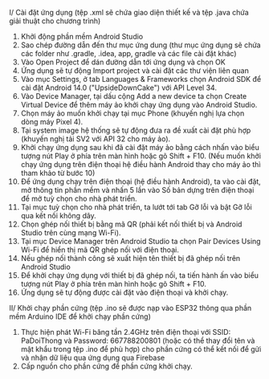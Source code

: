 I/ Cài đặt ứng dụng (tệp .xml sẽ chứa giao diện thiết kế và tệp .java chứa giải thuật cho chương trình)
1. Khởi động phần mềm Android Studio
2. Sao chép đường dẫn đến thư mục ứng dung (thư mục ứng dụng sẽ chứa các folder như .gradle, .idea, app, gradle và các file cài đặt khác) 
3. Vào Open Project để dán đường dẫn tới ứng dụng và chọn OK
4. Ứng dụng sẽ tự động Import project và cài đặt các thư viện liên quan
5. Vào mục Settings, ở tab Languages & Frameworks chọn Android SDK để cài đặt Android 14.0 ("UpsideDownCake") với API Level 34.
6. Vào Device Manager, tại dấu cộng Add a new device ta chọn Create Virtual Device để thêm máy ảo khởi chạy ứng dụng vào Android Studio.
7. Chọn máy ảo muốn khởi chạy tại mục Phone (khuyến nghị lựa chọn dòng máy Pixel 4).
8. Tại system image hệ thống sẽ tự động đưa ra đề xuất cài đặt phù hợp (khuyến nghị tải SV2 với API 32 cho máy ảo).
9. Khởi chạy ứng dụng sau khi đã cài đặt máy ảo bằng cách nhấn vào biểu tượng nút Play ở phía trên màn hình hoặc gõ Shift + F10. (Nếu muốn khởi chạy ứng dụng trên điện thoại hệ điều hành Android thay cho máy ảo thì tham khảo từ bước 10)
10. Để ứng dụng chạy trên điện thoại (hệ điều hành Android), ta vào cài đặt, mở thông tin phần mềm và nhấn 5 lần vào Số bản dựng trên điện thoại để mở tuỳ chọn cho nhà phát triển.
11. Tại mục tuỳ chọn cho nhà phát triển, ta lướt tới tab Gỡ lỗi và bật Gỡ lỗi qua kết nối không dây.
12. Chọn ghép nối thiết bị bằng mã QR (phải kết nối thiết bị và Android Studio trên cùng mạng Wi-Fi).
13. Tại mục Device Manager trên Android Studio ta chọn Pair Devices Using Wi-Fi để hiển thị mã QR ghép nối với điện thoại.
14. Nếu ghép nối thành công sẽ xuất hiện tên thiết bị đã ghép nối trên Android Studio
15. Để khởi chạy ứng dụng với thiết bị đã ghép nối, ta tiến hành ấn vào biểu tượng nút Play ở phía trên màn hình hoặc gõ Shift + F10.
16. Ứng dụng sẽ tự động được cài đặt vào điện thoại và khởi chạy.

II/ Khởi chạy phần cứng (tệp .ino sẽ được nạp vào ESP32 thông qua phần mềm Arduino IDE để khởi chạy phần cứng)
1. Thực hiện phát Wi-Fi băng tần 2.4GHz trên điện thoại với SSID: PaDoiThong và Password: 667788200801 (hoặc có thể thay đổi tên và mật khẩu trong tệp .ino để phù hợp) cho phần cứng có thể kết nối để gửi và nhận dữ liệu qua ứng dụng qua Firebase
2. Cấp nguồn cho phần cứng để phần cứng khởi chạy.
